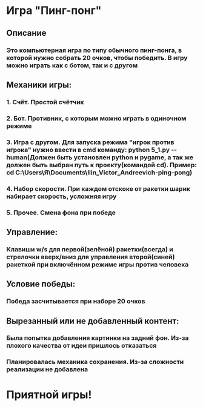 # Игра "Пинг-понг"
## Описание
### Это компьютерная игра по типу обычного пинг-понга, в которой нужно собрать 20 очков, чтобы победить. В игру можно играть как с ботом, так и с другом
## Механики игры:
### 1. Счёт. Простой счётчик
### 2. Бот. Противник, с которым можно играть в одиночном режиме
### 3. Игра с другом. Для запуска режима "игрок против игрока" нужно ввести в cmd команду: python 5_1.py --human(Должен быть установлен python и pygame, а так же должен быть выбран путь к проекту(командой cd). Пример: cd C:\Users\Я\Documents\Ilin_Victor_Andreevich-ping-pong)
### 4. Набор скорости. При каждом отскоке от ракетки шарик набирает скорость, усложняя игру
### 5. Прочее. Смена фона при победе
## Управление:
### Клавиши w/s для первой(зелёной) ракетки(всегда) и стрелочки вверх/вниз для управления второй(синей) ракеткой при включённом режиме игры против человека
## Условие победы:
### Победа засчитывается при наборе 20 очков
## Вырезанный или не добавленный контент:
### Была попытка добавления картинки на задний фон. Из-за плохого качества от идеи пришлось отказаться
### Планировалась механика сохранения. Из-за сложности реализации не добавлена
# Приятной игры!
